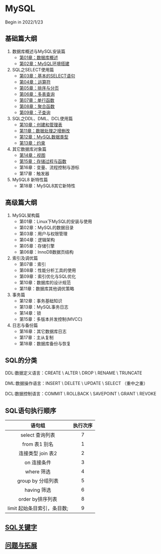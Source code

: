 # MySQL
Begin in 2022/1/23

## 基础篇大纲
1. 数据库概述与MySQL安装篇
   * [第01章：数据库概述](Basic/src/main/sql/数据库概述与MySQL安装/第1章数据库概述/第1章数据库概述.md)
   * [第02章：MySQL环境搭建](Basic/src/main/sql/数据库概述与MySQL安装/第2章MySQL环境搭建/第2章MySQL环境搭建.md)
2. SQL之SELECT使用篇
   * [第03章：基本的SELECT语句](Basic/src/main/sql/SQL之SELECT使用篇/第3章基本的SELECT语句/第3章基本的SELECT语句.md)
   * [第04章：运算符](Basic/src/main/sql/SQL之SELECT使用篇/第4章运算符/第4章运算符.md)
   * [第05章：排序与分页](Basic/src/main/sql/SQL之SELECT使用篇/第5章排序与分页/第5章排序与分页.md)
   * [第06章：多表查询](Basic/src/main/sql/SQL之SELECT使用篇/第6章多表查询/第6章多表查询.md)
   * [第07章：单行函数](Basic/src/main/sql/SQL之SELECT使用篇/第7章单行函数/第7章单行函数.md)
   * [第08章：聚合函数](Basic/src/main/sql/SQL之SELECT使用篇/第8章聚合函数/第8章聚合函数.md)
   * [第09章：子查询](Basic/src/main/sql/SQL之SELECT使用篇/第9章子查询/第9章子查询.md)
3. SQL之DDL、DML、DCL使用篇
   * [第10章：创建和管理表](Basic/src/main/sql/SQL之DDL_DML_DCL使用篇/第10章创建和管理表/第10章创建和管理表.md)
   * [第11章：数据处理之增删改](Basic/src/main/sql/SQL之DDL_DML_DCL使用篇/第11章数据处理之增删改/第11章数据处理之增删改.md)
   * [第12章：MySQL数据类型](Basic/src/main/sql/SQL之DDL_DML_DCL使用篇/第12章MySQL数据类型/第12章MySQL数据类型.md)
   * [第13章：约束](Basic/src/main/sql/SQL之DDL_DML_DCL使用篇/第13章约束/第13章约束.md)
4. 其它数据库对象篇
   * [第14章：视图](Basic/src/main/sql/其他数据库对象篇/第14章视图/第14章视图.md)
   * [第15章：存储过程与函数](Basic/src/main/sql/其他数据库对象篇/第15章存储过程与函数/第15章存储过程与函数.md)
   * 第16章：变量、流程控制与游标
   * 第17章：触发器
5. MySQL8 新特性篇
   * 第18章：MySQL8其它新特性

## 高级篇大纲
1. MySQL架构篇
   * 第01章：Linux下MySQL的安装与使用
   * 第02章：MySQL的数据目录
   * 第03章：用户与权限管理
   * 第04章：逻辑架构
   * 第05章：存储引擎
   * 第06章：InnoDB数据页结构
2. 索引及调优篇
   * 第07章：索引
   * 第08章：性能分析工具的使用
   * 第09章：索引优化与SQL优化
   * 第10章：数据库的设计规范
   * 第11章：数据库其他调优策略
3. 事务篇
   * 第12章：事务基础知识
   * 第13章：MySQL事务日志
   * 第14章：锁
   * 第15章：多版本并发控制(MVCC)
4. 日志与备份篇
   * 第16章：其它数据库日志
   * 第17章：主从复制
   * 第18章：数据库备份与恢复

## SQL的分类

DDL:数据定义语言：CREATE \ ALTER \ DROP \ RENAME \ TRUNCATE


DML:数据操作语言：INSERT \ DELETE \ UPDATE \ SELECT （重中之重）


DCL:数据控制语言：COMMIT \ ROLLBACK \ SAVEPOINT \ GRANT \ REVOKE
   
## SQL语句执行顺序

|        语句组        | 执行次序 |
|:-----------------:|:----:|
|    select 查询列表    |  7   |
|    from 表1 别名     |  1   |
|   连接类型 join 表2    |  2   |
|      on 连接条件      |  3   |
|     where 筛选      |  4   |
|   group by 分组列表   |  5   |
|     having 筛选     |  6   |
|   order by排序列表    |  8   |
| limit 起始条目索引，条目数; |  9   |

## [SQL关键字](Other/src/main/sql/SQL关键字/SQL关键字.md)

## [问题与拓展](Other/src/main/sql/SQL问题与拓展/问题与拓展.md)